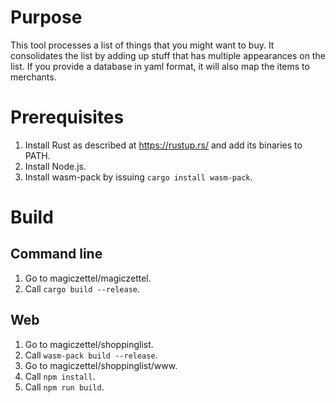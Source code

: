 Purpose
=======

This tool processes a list of things that you might want to buy. It consolidates
the list by adding up stuff that has multiple appearances on the list. If you
provide a database in yaml format, it will also map the items to merchants.

Prerequisites
=============

1. Install Rust as described at https://rustup.rs/ and add its binaries to
   PATH.
2. Install Node.js.
3. Install wasm-pack by issuing `cargo install wasm-pack`.

Build
=====

Command line
------------

1. Go to magiczettel/magiczettel.
2. Call `cargo build --release`.

Web
---

1. Go to magiczettel/shoppinglist.
2. Call `wasm-pack build --release`.
3. Go to magiczettel/shoppinglist/www.
4. Call `npm install`.
5. Call `npm run build`.